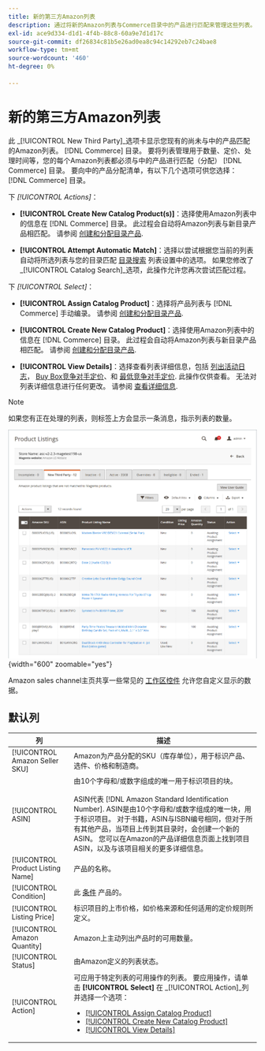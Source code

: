 ```yaml
---
title: 新的第三方Amazon列表
description: 通过将新的Amazon列表与Commerce目录中的产品进行匹配来管理这些列表。
exl-id: ace9d334-d1d1-4f4b-88c8-60a9e7d1d17c
source-git-commit: df26834c81b5e26ad0ea8c94c14292eb7c24bae8
workflow-type: tm+mt
source-wordcount: '460'
ht-degree: 0%

---
```


# 新的第三方Amazon列表

此 _[!UICONTROL New Third Party]_选项卡显示您现有的尚未与中的产品匹配的Amazon列表。 [!DNL Commerce] 目录。 要将列表管理用于数量、定价、处理时间等，您的每个Amazon列表都必须与中的产品进行匹配（分配） [!DNL Commerce] 目录。 要向中的产品分配清单，有以下几个选项可供您选择： [!DNL Commerce] 目录。

下 _[!UICONTROL Actions]_：

- **[!UICONTROL Create New Catalog Product(s)]**：选择使用Amazon列表中的信息在 [!DNL Commerce] 目录。 此过程会自动将Amazon列表与新目录产品相匹配。 请参阅 [创建和分配目录产品](./creating-assigning-catalog-products.md).

- **[!UICONTROL Attempt Automatic Match]**：选择以尝试根据您当前的列表自动将所选列表与您的目录匹配 [目录搜索](./catalog-search.md) 列表设置中的选项。 如果您修改了 _[!UICONTROL Catalog Search]_选项，此操作允许您再次尝试匹配过程。

下 _[!UICONTROL Select]_：

- **[!UICONTROL Assign Catalog Product]**：选择将产品列表与 [!DNL Commerce] 手动编录。 请参阅 [创建和分配目录产品](./creating-assigning-catalog-products.md).

- **[!UICONTROL Create New Catalog Product]**：选择使用Amazon列表中的信息在 [!DNL Commerce] 目录。 此过程会自动将Amazon列表与新目录产品相匹配。 请参阅 [创建和分配目录产品](./creating-assigning-catalog-products.md).

- **[!UICONTROL View Details]**：选择查看列表详细信息，包括 [列出活动日志](./product-listing-details.md#listing-activity-log)， [Buy Box竞争对手定价](./product-listing-details.md#buy-box-competitor-pricing)、和 [最低竞争对手定价](./product-listing-details.md#lowest-competitor-pricing). 此操作仅供查看。 无法对列表详细信息进行任何更改。 请参阅 [查看详细信息](./product-listing-details.md).

>[!NOTE]
>
>如果您有正在处理的列表，则标签上方会显示一条消息，指示列表的数量。

![新的第三方列表](assets/amazon-listings-new-third-party.png){width="600" zoomable="yes"}

Amazon sales channel主页共享一些常见的 [工作区控件](./workspace-controls.md) 允许您自定义显示的数据。

## 默认列

| 列 | 描述 |
|---|---|
| [!UICONTROL Amazon Seller SKU] | Amazon为产品分配的SKU（库存单位），用于标识产品、选件、价格和制造商。 |
| [!UICONTROL ASIN] | 由10个字母和/或数字组成的唯一用于标识项目的块。<br><br>ASIN代表 [!DNL Amazon Standard Identification Number]. ASIN是由10个字母和/或数字组成的唯一块，用于标识项目。 对于书籍，ASIN与ISBN编号相同，但对于所有其他产品，当项目上传到其目录时，会创建一个新的ASIN。 您可以在Amazon的产品详细信息页面上找到项目ASIN，以及与该项目相关的更多详细信息。 |
| [!UICONTROL Product Listing Name] | 产品的名称。 |
| [!UICONTROL Condition] | 此 [条件](./product-listing-condition.md) 产品的。 |
| [!UICONTROL Listing Price] | 标识项目的上市价格，如价格来源和任何适用的定价规则所定义。 |
| [!UICONTROL Amazon Quantity] | Amazon上主动列出产品时的可用数量。 |
| [!UICONTROL Status] | 由Amazon定义的列表状态。 |
| [!UICONTROL Action] | 可应用于特定列表的可用操作的列表。 要应用操作，请单击 **[!UICONTROL Select]** 在 _[!UICONTROL Action]_列并选择一个选项：<ul><li>[[!UICONTROL Assign Catalog Product]](./creating-assigning-catalog-products.md)</li><li>[[!UICONTROL Create New Catalog Product]](./creating-assigning-catalog-products.md)</li><li>[[!UICONTROL View Details]](./product-listing-details.md)</li></ul> |

